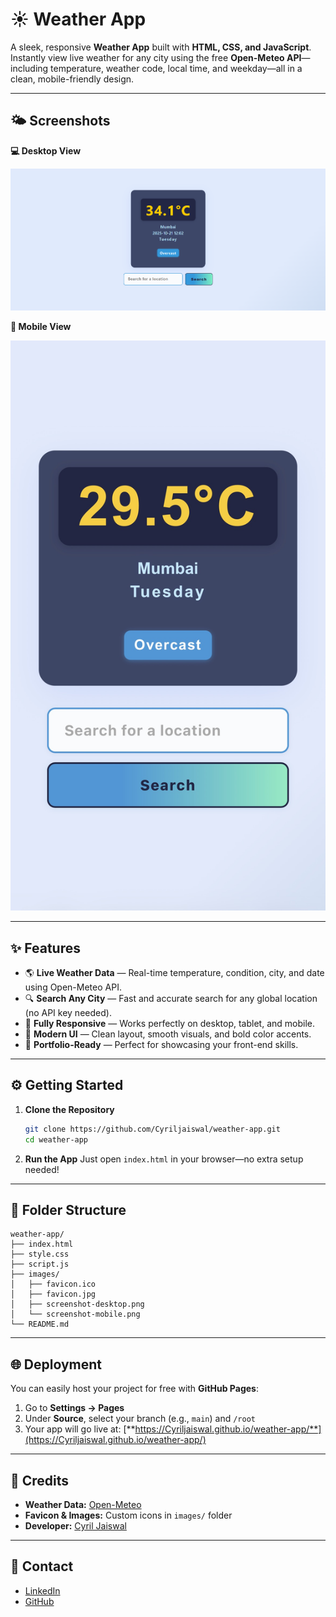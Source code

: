 
# ☀️ Weather App

A sleek, responsive **Weather App** built with **HTML, CSS, and JavaScript**. Instantly view live weather for any city using the free **Open-Meteo API**—including temperature, weather code, local time, and weekday—all in a clean, mobile-friendly design.

---

## 🌤️ Screenshots

**💻 Desktop View**

![Desktop Screenshot](images/screenshot-desktop.png)

**📱 Mobile View**

![Mobile Screenshot](images/screenshot-mobile.png)

---

## ✨ Features

- 🌎 **Live Weather Data** — Real-time temperature, condition, city, and date using Open-Meteo API.
- 🔍 **Search Any City** — Fast and accurate search for any global location (no API key needed).
- 📱 **Fully Responsive** — Works perfectly on desktop, tablet, and mobile.
- 🎨 **Modern UI** — Clean layout, smooth visuals, and bold color accents.
- 🚀 **Portfolio-Ready** — Perfect for showcasing your front-end skills.

---

## ⚙️ Getting Started

1. **Clone the Repository**
   ```bash
   git clone https://github.com/Cyriljaiswal/weather-app.git
   cd weather-app
   ```
2. **Run the App**
   Just open `index.html` in your browser—no extra setup needed!

---

## 📁 Folder Structure

```
weather-app/
├── index.html
├── style.css
├── script.js
├── images/
│   ├── favicon.ico
│   ├── favicon.jpg
│   ├── screenshot-desktop.png
│   └── screenshot-mobile.png
└── README.md
```

---

## 🌐 Deployment

You can easily host your project for free with **GitHub Pages**:

1. Go to **Settings → Pages**
2. Under **Source**, select your branch (e.g., `main`) and `/root`
3. Your app will go live at:
   [**https://Cyriljaiswal.github.io/weather-app/**](https://Cyriljaiswal.github.io/weather-app/)

---

## 🙌 Credits

- **Weather Data:** [Open-Meteo](https://open-meteo.com/)
- **Favicon & Images:** Custom icons in `images/` folder
- **Developer:** [Cyril Jaiswal](https://github.com/Cyriljaiswal)

---

## 💬 Contact

- [LinkedIn](https://www.linkedin.com/in/cyriljaiswal)
- [GitHub](https://github.com/Cyriljaiswal)
